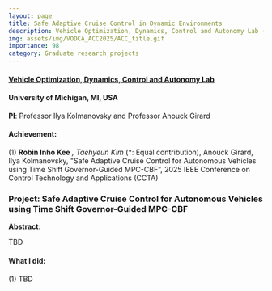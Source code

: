 ```yaml
---
layout: page
title: Safe Adaptive Cruise Control in Dynamic Environments
description: Vehicle Optimization, Dynamics, Control and Autonomy Lab (06.2024-02.2025), University of Michigan, MI, USA
img: assets/img/VODCA_ACC2025/ACC_title.gif
importance: 98
category: Graduate research projects
---
```


#### **<a href='https://vodca.engin.umich.edu/'>Vehicle Optimization, Dynamics, Control and Autonomy Lab</a>**
#### University of Michigan, MI, USA

**PI**:  Professor Ilya Kolmanovsky and Professor Anouck Girard

#### **Achievement**:

(1) **Robin Inho Kee** *, Taehyeun Kim* (*: Equal contribution), Anouck Girard, Ilya Kolmanovsky, "Safe Adaptive Cruise Control for Autonomous Vehicles using Time Shift Governor-Guided MPC-CBF”, 2025 IEEE Conference on Control Technology and Applications (CCTA)

### **Project**: **Safe Adaptive Cruise Control for Autonomous Vehicles using Time Shift Governor-Guided MPC-CBF**



**Abstract**: 

TBD



#### **What I did**:

(1) TBD



